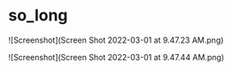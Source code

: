 # so_long

![Screenshot](Screen Shot 2022-03-01 at 9.47.23 AM.png)

![Screenshot](Screen Shot 2022-03-01 at 9.47.44 AM.png)
